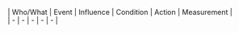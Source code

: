 | Who/What | Event | Influence | Condition | Action | Measurement |  
|  -  |  -  |  -  |  -  |  -  |  
